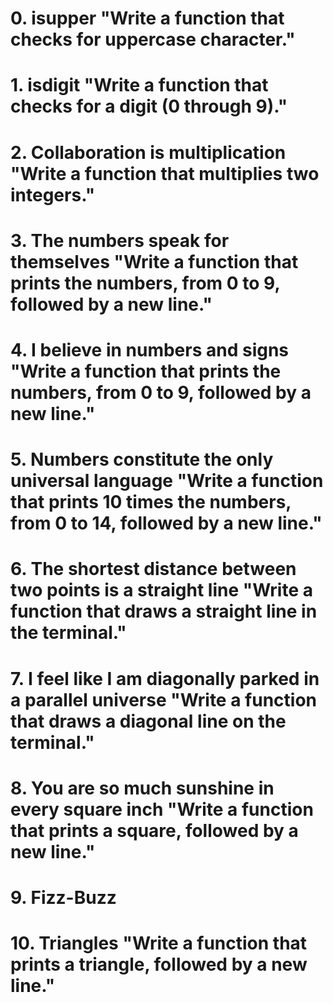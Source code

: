 # 0. isupper "Write a function that checks for uppercase character."
# 1. isdigit "Write a function that checks for a digit (0 through 9)."
# 2. Collaboration is multiplication "Write a function that multiplies two integers."
# 3. The numbers speak for themselves "Write a function that prints the numbers, from 0 to 9, followed by a new line."
# 4. I believe in numbers and signs "Write a function that prints the numbers, from 0 to 9, followed by a new line."
# 5. Numbers constitute the only universal language "Write a function that prints 10 times the numbers, from 0 to 14, followed by a new line."
# 6. The shortest distance between two points is a straight line "Write a function that draws a straight line in the terminal."
# 7. I feel like I am diagonally parked in a parallel universe "Write a function that draws a diagonal line on the terminal."
# 8. You are so much sunshine in every square inch "Write a function that prints a square, followed by a new line."
# 9. Fizz-Buzz 
# 10. Triangles "Write a function that prints a triangle, followed by a new line."
